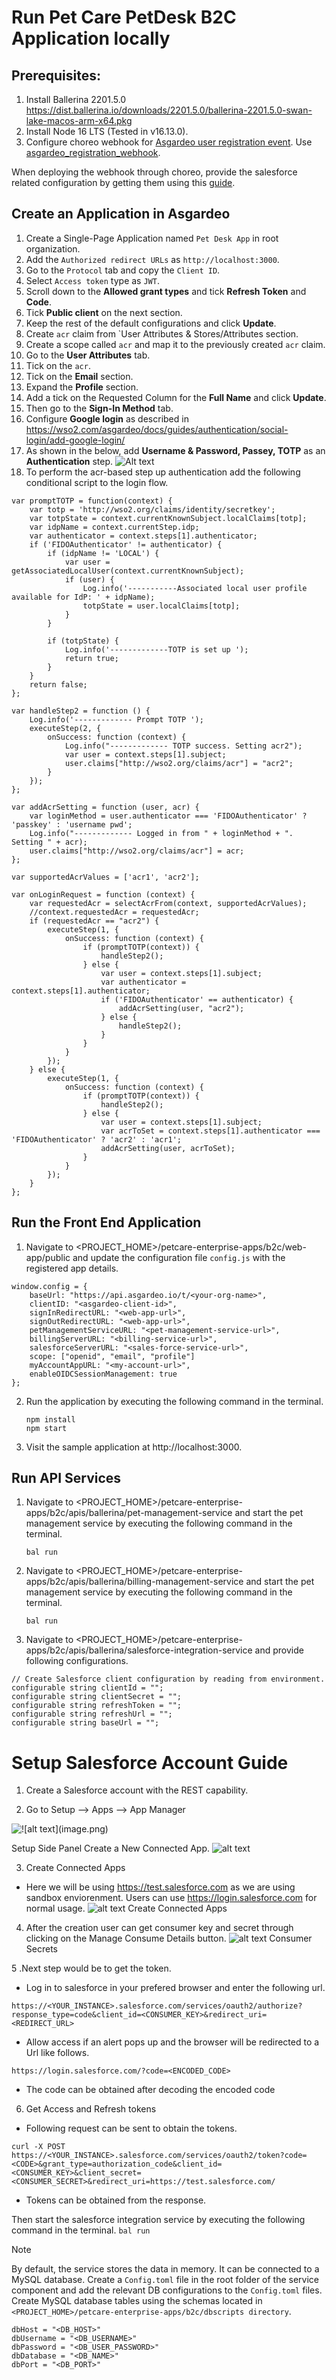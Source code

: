 # Run Pet Care PetDesk B2C Application locally

## Prerequisites:
1. Install Ballerina 2201.5.0 https://dist.ballerina.io/downloads/2201.5.0/ballerina-2201.5.0-swan-lake-macos-arm-x64.pkg
2. Install Node 16 LTS (Tested in v16.13.0).
3. Configure choreo webhook for [Asgardeo user registration event](https://wso2.com/asgardeo/docs/guides/asgardeo-events/#implement-business-use-cases-for-asgardeo-events). Use [asgardeo_registration_webhook](/petcare-enterprise-apps/b2c/webhooks/asgardeo_registration_webhook/).

When deploying the webhook through choreo, provide the salesforce related configuration by getting them using this [guide](#setup-salesforce-account-guide).


## Create an Application in Asgardeo
1. Create a Single-Page Application named `Pet Desk App` in root organization.
2. Add the `Authorized redirect URLs` as `http://localhost:3000`.
3. Go to the `Protocol` tab and copy the `Client ID`.
4. Select `Access token` type as `JWT`.
5. Scroll down to the **Allowed grant types** and tick **Refresh Token** and **Code**.
6. Tick **Public client** on the next section.
7. Keep the rest of the default configurations and click **Update**.
8. Create `acr` claim from `User Attributes & Stores/Attributes section.
9. Create a scope called `acr` and map it to the previously created `acr` claim.
10. Go to the **User Attributes** tab.
11. Tick on the `acr`.
12. Tick on the **Email** section.
13. Expand the **Profile** section.
14. Add a tick on the Requested Column for the **Full Name** and click **Update**.
15. Then go to the **Sign-In Method** tab.
16. Configure **Google login** as described in https://wso2.com/asgardeo/docs/guides/authentication/social-login/add-google-login/
17. As shown in the below, add **Username & Password, Passey, TOTP** as an **Authentication** step.
![Alt text](readme-resources/sign-in-methods.png?raw=true "Sign In Methods")
18. To perform the acr-based step up authentication add the following conditional script to the login flow.

```
var promptTOTP = function(context) {
    var totp = 'http://wso2.org/claims/identity/secretkey';
    var totpState = context.currentKnownSubject.localClaims[totp];
    var idpName = context.currentStep.idp;
    var authenticator = context.steps[1].authenticator;
    if ('FIDOAuthenticator' != authenticator) {
        if (idpName != 'LOCAL') {
            var user = getAssociatedLocalUser(context.currentKnownSubject);
            if (user) {
                Log.info('-----------Associated local user profile available for IdP: ' + idpName);
                totpState = user.localClaims[totp];
            }
        }

        if (totpState) {
            Log.info('-------------TOTP is set up ');
            return true;
        }
    }
    return false;
};

var handleStep2 = function () {
    Log.info('------------- Prompt TOTP ');
    executeStep(2, {
        onSuccess: function (context) {
            Log.info("------------- TOTP success. Setting acr2");
            var user = context.steps[1].subject;
            user.claims["http://wso2.org/claims/acr"] = "acr2";
        }
    });
};

var addAcrSetting = function (user, acr) {
    var loginMethod = user.authenticator === 'FIDOAuthenticator' ? 'passkey' : 'username pwd';
    Log.info("------------- Logged in from " + loginMethod + ". Setting " + acr);
    user.claims["http://wso2.org/claims/acr"] = acr;
};

var supportedAcrValues = ['acr1', 'acr2'];

var onLoginRequest = function (context) {
    var requestedAcr = selectAcrFrom(context, supportedAcrValues);
    //context.requestedAcr = requestedAcr;
    if (requestedAcr == "acr2") {
        executeStep(1, {
            onSuccess: function (context) {
                if (promptTOTP(context)) {
                    handleStep2();
                } else {
                    var user = context.steps[1].subject;
                    var authenticator = context.steps[1].authenticator;
                    if ('FIDOAuthenticator' == authenticator) {
                        addAcrSetting(user, "acr2");
                    } else {
                        handleStep2();
                    }
                }
            }
        });
    } else {
        executeStep(1, {
            onSuccess: function (context) {
                if (promptTOTP(context)) {
                    handleStep2();
                } else {
                    var user = context.steps[1].subject;
                    var acrToSet = context.steps[1].authenticator === 'FIDOAuthenticator' ? 'acr2' : 'acr1';
                    addAcrSetting(user, acrToSet);
                }
            }
        });
    }
};
```

## Run the Front End Application
1. Navigate to <PROJECT_HOME>/petcare-enterprise-apps/b2c/web-app/public and update the configuration file 
   `config.js` with the registered app details.
   
```
window.config = {
    baseUrl: "https://api.asgardeo.io/t/<your-org-name>",
    clientID: "<asgardeo-client-id>",
    signInRedirectURL: "<web-app-url>",
    signOutRedirectURL: "<web-app-url>",
    petManagementServiceURL: "<pet-management-service-url>",
    billingServerURL: "<billing-service-url>",
    salesforceServerURL: "<sales-force-service-url>",
    scope: ["openid", "email", "profile"]
    myAccountAppURL: "<my-account-url>",
    enableOIDCSessionManagement: true
};
```

2. Run the application by executing the following command in the terminal.
    ```
    npm install
    npm start
    ```
3. Visit the sample application at http://localhost:3000. 

## Run API Services
1. Navigate to <PROJECT_HOME>/petcare-enterprise-apps/b2c/apis/ballerina/pet-management-service and start the 
   pet management service by executing the following command in the terminal.
    ```
    bal run
    ```
2. Navigate to <PROJECT_HOME>/petcare-enterprise-apps/b2c/apis/ballerina/billing-management-service and start the 
   pet management service by executing the following command in the terminal.
    ```
    bal run
    ```
3. Navigate to <PROJECT_HOME>/petcare-enterprise-apps/b2c/apis/ballerina/salesforce-integration-service and provide following configurations.

```config
// Create Salesforce client configuration by reading from environment.
configurable string clientId = "";
configurable string clientSecret = "";
configurable string refreshToken = "";
configurable string refreshUrl = "";
configurable string baseUrl = "";
```

# Setup Salesforce Account Guide

1. Create a Salesforce account with the REST capability.

2. Go to Setup --> Apps --> App Manager

![!\[alt text\](image.png)](https://raw.githubusercontent.com/ballerina-platform/module-ballerinax-sfdc/master/docs/setup/resources/side-panel.png)

Setup Side Panel
Create a New Connected App.
![alt text](https://raw.githubusercontent.com/ballerina-platform/module-ballerinax-sfdc/master/docs/setup/resources/create-connected-apps.png)

3. Create Connected Apps

- Here we will be using https://test.salesforce.com as we are using sandbox enviorenment. Users can use https://login.salesforce.com for normal usage.
![alt text](https://raw.githubusercontent.com/ballerina-platform/module-ballerinax-sfdc/master/docs/setup/resources/create_connected%20_app.png)
Create Connected Apps

4. After the creation user can get consumer key and secret through clicking on the Manage Consume Details button.
![alt text](https://raw.githubusercontent.com/ballerina-platform/module-ballerinax-sfdc/master/docs/setup/resources/crdentials.png)
Consumer Secrets

5 .Next step would be to get the token.

- Log in to salesforce in your prefered browser and enter the following url.
```url
https://<YOUR_INSTANCE>.salesforce.com/services/oauth2/authorize?response_type=code&client_id=<CONSUMER_KEY>&redirect_uri=<REDIRECT_URL>
```
- Allow access if an alert pops up and the browser will be redirected to a Url like follows.

```url
https://login.salesforce.com/?code=<ENCODED_CODE>
```
- The code can be obtained after decoding the encoded code

6. Get Access and Refresh tokens

- Following request can be sent to obtain the tokens.

```curl
curl -X POST https://<YOUR_INSTANCE>.salesforce.com/services/oauth2/token?code=<CODE>&grant_type=authorization_code&client_id=<CONSUMER_KEY>&client_secret=<CONSUMER_SECRET>&redirect_uri=https://test.salesforce.com/
```
- Tokens can be obtained from the response.

Then start the 
   salesforce integration service by executing the following command in the terminal.
    ```
    bal run
    ```
    
    
> [!NOTE]
> By default, the service stores the data in memory. It can be connected to a MySQL database. Create a `Config.toml` file in the root folder of the service component and add the relevant DB configurations to the `Config.toml` files. Create MySQL database tables using the schemas located in `<PROJECT_HOME>/petcare-enterprise-apps/b2c/dbscripts directory`.

```
dbHost = "<DB_HOST>" 
dbUsername = "<DB_USERNAME>" 
dbPassword = "<DB_USER_PASSWORD>" 
dbDatabase = "<DB_NAME>" 
dbPort = "<DB_PORT>"
```
